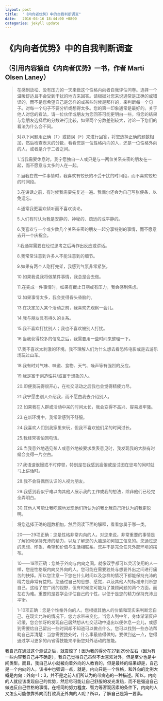 ```yaml
---
layout: post
title:  "《内向者优势》中的自我判断调查"
date:   2016-04-16 18:44:00 +0800
categories: jekyll update
---
```

《内向者优势》中的自我判断调查
==========
（引用内容摘自《内向者优势》一书，作者 Marti Olsen Laney）
----------

>在感到放松、没有压力的一天来做这个性格内向者自我评估问卷。选择一个温暖舒适且不会受到干扰的地方来回答。请根据对您来说通常是正确的或错误的，而不是您希望自己是怎样的或某些时候是那样的，来判断每一个句子。对每一个句子不要分析或想得太多。您的第一印象通常是最好的。关于他人对您的看法，请一位伙伴或朋友为您回答可能更明白一些。将您的结果与您朋友选择后的分数进行比较，如果两个分数差别较大，讨论一下您们的看法为什么会不同。

>对以下问题用正确（T）或错误（F）来进行回答，将您选择正确的题数相加，然后检查表末的分数，看看您是一位性格内向的人，还是一位性格外向的人，或者是介于二者之间。
>
>1.当我需要休息时，我宁愿独自一人或只是与一两位关系亲密的朋友在一起，而不愿意与太多的人在一起。
>
>2.当我在做一件事情时，我喜欢有较长的不受干扰的时间段，而不喜欢较短的时间段。
>
>3.在讲话之前，有时候我需要先复述一遍。我偶尔还会为自己写张便条，以免遗忘。
>
>4.通常我更喜欢倾听而不喜欢谈论。
>
>5.人们有时认为我是安静的、神秘的、疏远的或平静的。
>
>6.我喜欢与一个或少数几个关系亲密的朋友一起分享特别的事情，而不愿意去开一个庆祝会。
>
>7.我通常需要在经过思考之后再作出反应或讲话。
>
>8.我常常注意到许多人不能注意到的细节。
>
>9.如果有两个人刚打完架，我感到气氛非常紧张。
>
>10.如果我说我将做某件事情，我总是会去做。
>
> 11.在完成一件事情时，如果有截止日期或有压力，我会感到焦虑。
> 
> 12.如果事情太多，我会变得昏头昏脑的。
> 
> 13.在决定加入某个活动之前，我喜欢先观察一会儿。
> 
> 14.我与朋友具有持久的关系。
> 
>15.我不喜欢打扰别人；我也不喜欢被别人打扰。
>
>16.当我获得较多的信息之后，我需要用一些时间来整理一下。
>
>17.我不喜欢太刺激的环境。我不理解人们为什么想去看恐怖电影或是去游乐场玩过山车。
>
>18.我有时对气味、味道、食物、天气、噪声等有强烈的反应。
>
>19.我是富于创造性并/或富于想象的人。
>
>20.即便我玩得很开心，在社交活动之后我也会觉得精疲力尽。
>
>21.我宁愿由别人介绍我，而不愿由我去介绍别人。
>
>22.如果我在人群或活动中呆的时间太长，我会变得不高兴、容易发牢骚。
>
>23.在新环境中，我常常感到不舒服。
>
>24.我喜欢人们到我家里来玩，但我不喜欢他们呆的时间过长。
>
>25.我经常害怕回电话。
>
>26.当我意外地遇见某人或意外地被要求发表意见时，我发现我的大脑有时候会变得一片空白。
>
>27.我语速很慢或不时停顿，特别是在我感到疲倦或是试图在思考的同时就马上讲话时。
>
>28.我不会将偶然认识的人视为朋友。
>
>29.我感到我似乎难以向其他人展示我的工作或我的想法，除非他们已经完全弄明白。
>
>30.其他人可能让我吃惊地发现他们所认为的我比我自己所认为的我更聪明。

>将您选择正确的题数相加，然后阅读下面的解释，看看您属于哪一类。

>20——29项正确：您是性格非常内向的人。对您来说，非常重要的事情是了解如何保持充沛的精力，以及了解您的大脑是如何加工信息的。您通过您的思想、印象、希望和价值与生活相联系。您并不是完全任凭外部环境的摆布。

>10——19项正确：您处于外向与内向之间。就像双手都可以灵活使用的人一样，您是性格既内向又外向的人。您可能在需要独处与想要外出之间进行痛苦的抉择。所以您注意一下您在什么时间以及怎样的情况下都能保持充沛的精力是非常有益的。您通过自己的思想、感觉，以及其他人的标准来判断您自己。这给了您广阔的视野，但有时候您可能为了兼顾问题的两个方面，而左右为难。重要的是要学会评估自己的个性，以便于是您的精力保持充沛且平衡。

>1-10项正确：您是个性格外向的人。您根据其他人的价值和现实来判断您自己。在现实允许的情况下，您力求带来变化。当您人到中年，身体渐渐反应迟缓，您会惊讶的发现自己居然想从社交活动中退出以便休息一会儿，或感到需要给自己留出一些时间却不知道可以做点什么。您可以找到一些办法帮助自己弄清楚：当您需要独处时，什么事最值得做的。要做到这一点，您得通过学习更多的內省得技能来平衡您对外活动的技能。

我自己在通过这个测试之后，就震惊了！因为我的得分在27到29分左右（因为有一些内容我自己并不确定），我自己觉得自己虽然不太喜欢对外，但是至少也是中间类型。而且，我自己从小就被向着外向的人教育的，但是最终的结果却是，自己是一个内向的人。该书中也强调一点，就是，内向只是一个性格，和外向的比例大概是内向：外向=1：3，并不是之前人们所认为的带病态的一种描述。所以，内向的人就应该发现自己的优势，然后尽可能让自己舒服的发光发热，而不是强迫自己做违反自己性格的事情。在相同的努力程度、智力等客观因素的条件下，内向的人又怎么可能依靠外向而打败真正外向的人呢？所以，了解自己是第一要素。
